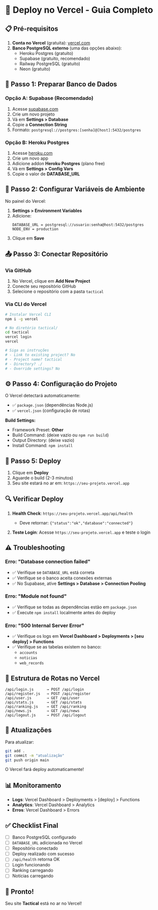# 🚀 Deploy no Vercel - Guia Completo

## 📋 Pré-requisitos

1. **Conta no Vercel** (gratuita): [vercel.com](https://vercel.com)
2. **Banco PostgreSQL externo** (uma das opções abaixo):
   - Heroku Postgres (gratuito)
   - Supabase (gratuito, recomendado)
   - Railway PostgreSQL (gratuito)
   - Neon (gratuito)

## 🔧 Passo 1: Preparar Banco de Dados

### Opção A: Supabase (Recomendado)

1. Acesse [supabase.com](https://supabase.com)
2. Crie um novo projeto
3. Vá em **Settings > Database**
4. Copie a **Connection String**
5. Formato: `postgresql://postgres:[senha]@[host]:5432/postgres`

### Opção B: Heroku Postgres

1. Acesse [heroku.com](https://heroku.com)
2. Crie um novo app
3. Adicione addon **Heroku Postgres** (plano free)
4. Vá em **Settings > Config Vars**
5. Copie o valor de **DATABASE_URL**

## 🔐 Passo 2: Configurar Variáveis de Ambiente

No painel do Vercel:

1. **Settings > Environment Variables**
2. Adicione:
   ```
   DATABASE_URL = postgresql://usuario:senha@host:5432/postgres
   NODE_ENV = production
   ```
3. Clique em **Save**

## 📤 Passo 3: Conectar Repositório

### Via GitHub

1. No Vercel, clique em **Add New Project**
2. Conecte seu repositório GitHub
3. Selecione o repositório com a pasta `tactical`

### Via CLI do Vercel

```bash
# Instalar Vercel CLI
npm i -g vercel

# No diretório tactical/
cd tactical
vercel login
vercel

# Siga as instruções
# - Link to existing project? No
# - Project name? tactical
# - Directory? ./
# - Override settings? No
```

## ⚙️ Passo 4: Configuração do Projeto

O Vercel detectará automaticamente:
- ✅ `package.json` (dependências Node.js)
- ✅ `vercel.json` (configuração de rotas)

**Build Settings:**
- Framework Preset: **Other**
- Build Command: (deixe vazio ou `npm run build`)
- Output Directory: (deixe vazio)
- Install Command: `npm install`

## 🚀 Passo 5: Deploy

1. Clique em **Deploy**
2. Aguarde o build (2-3 minutos)
3. Seu site estará no ar em: `https://seu-projeto.vercel.app`

## 🔍 Verificar Deploy

1. **Health Check**: `https://seu-projeto.vercel.app/api/health`
   - Deve retornar: `{"status":"ok","database":"connected"}`

2. **Teste Login**: Acesse `https://seu-projeto.vercel.app` e teste o login

## ⚠️ Troubleshooting

### Erro: "Database connection failed"

- ✅ Verifique se `DATABASE_URL` está correta
- ✅ Verifique se o banco aceita conexões externas
- ✅ No Supabase, ative **Settings > Database > Connection Pooling**

### Erro: "Module not found"

- ✅ Verifique se todas as dependências estão em `package.json`
- ✅ Execute `npm install` localmente antes do deploy

### Erro: "500 Internal Server Error"

- ✅ Verifique os logs em **Vercel Dashboard > Deployments > [seu deploy] > Functions**
- ✅ Verifique se as tabelas existem no banco:
  - `accounts`
  - `noticias`
  - `web_records`

## 📝 Estrutura de Rotas no Vercel

```
/api/login.js      → POST /api/login
/api/register.js   → POST /api/register
/api/user.js       → GET /api/user
/api/stats.js      → GET /api/stats
/api/ranking.js    → GET /api/ranking
/api/news.js       → GET /api/news
/api/logout.js     → POST /api/logout
```

## 🔄 Atualizações

Para atualizar:

```bash
git add .
git commit -m "atualização"
git push origin main
```

O Vercel fará deploy automaticamente!

## 📊 Monitoramento

- **Logs**: Vercel Dashboard > Deployments > [deploy] > Functions
- **Analytics**: Vercel Dashboard > Analytics
- **Erros**: Vercel Dashboard > Errors

## ✅ Checklist Final

- [ ] Banco PostgreSQL configurado
- [ ] `DATABASE_URL` adicionada no Vercel
- [ ] Repositório conectado
- [ ] Deploy realizado com sucesso
- [ ] `/api/health` retorna OK
- [ ] Login funcionando
- [ ] Ranking carregando
- [ ] Notícias carregando

## 🎉 Pronto!

Seu site **Tactical** está no ar no Vercel!

